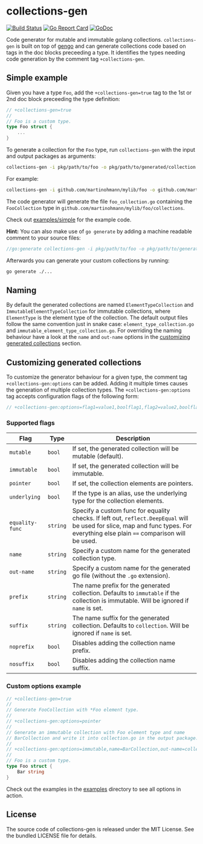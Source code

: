 collections-gen
===============

[![Build Status](https://travis-ci.org/martinohmann/collections-gen.svg?branch=master)](https://travis-ci.org/martinohmann/collections-gen)
[![Go Report Card](https://goreportcard.com/badge/github.com/martinohmann/collections-gen?style=flat)](https://goreportcard.com/report/github.com/martinohmann/collections-gen)
[![GoDoc](https://godoc.org/github.com/martinohmann/collections-gen?status.svg)](https://godoc.org/github.com/martinohmann/collections-gen)

Code generator for mutable and immutable golang collections. `collections-gen`
is built on top of [gengo](https://github.com/kubernetes/gengo) and can
generate collections code based on tags in the doc blocks preceeding a type. It
identifies the types needing code generation by the comment tag
`+collections-gen`.

Simple example
--------------

Given you have a type `Foo`, add the `+collections-gen=true` tag to the 1st or
2nd doc block preceeding the type definition:

```go
// +collections-gen=true
//
// Foo is a custom type.
type Foo struct {
    ...
}
```

To generate a collection for the `Foo` type, run `collections-gen` with the input and output packages as arguments:

```sh
collections-gen -i pkg/path/to/foo -o pkg/path/to/generated/collection
```

For example:

```sh
collections-gen -i github.com/martinohmann/mylib/foo -o github.com/martinohmann/mylib/foo/collections
```

The code generator will generate the file `foo_collection.go` containing the
`FooCollection` type in `github.com/martinohmann/mylib/foo/collections`.

Check out [examples/simple](examples/simple/) for the example code.

**Hint:** You can also make use of `go generate` by adding a machine readable comment to your source files:

```go
//go:generate collections-gen -i pkg/path/to/foo -o pkg/path/to/generated/collection
```

Afterwards you can generate your custom collections by running:

```sh
go generate ./...
```

Naming
------

By default the generated collections are named `ElementTypeCollection` and
`ImmutableElementTypeCollection` for immutable collections, where `ElementType`
is the element type of the collection. The default output files follow the same
convention just in snake case: `element_type_collection.go` and
`immutable_element_type_collection.go`. For overriding the naming behaviour
have a look at the `name` and `out-name` options in the [customizing generated
collections](#customizing-generated-collections) section.

Customizing generated collections
---------------------------------

To customize the generator behaviour for a given type, the comment tag
`+collections-gen:options` can be added. Adding it multiple times causes the
generation of multiple collection types. The `+collections-gen:options` tag
accepts configuration flags of the following form:

```go
// +collections-gen:options=flag1=value1,boolflag1,flag2=value2,boolflag2
```

### Supported flags

| Flag            | Type     | Description                                                                                                                                                                     |
| ----            | ----     | -----------                                                                                                                                                                     |
| `mutable`       | `bool`   | If set, the generated collection will be mutable (default).                                                                                                                     |
| `immutable`     | `bool`   | If set, the generated collection will be immutable.                                                                                                                             |
| `pointer`       | `bool`   | If set, the collection elements are pointers.                                                                                                                                   |
| `underlying`    | `bool`   | If the type is an alias, use the underlying type for the collection elements.                                                                                                   |
| `equality-func` | `string` | Specify a custom func for equality checks. If left out, `reflect.DeepEqual` will be used for slice, map and func types. For everything else plain `==` comparison will be used. |
| `name`          | `string` | Specify a custom name for the generated collection type.                                                                                                                        |
| `out-name`      | `string` | Specify a custom name for the generated go file (without the `.go` extension).                                                                                                  |
| `prefix`        | `string` | The name prefix for the generated collection. Defaults to `immutable` if the collection is immutable. Will be ignored if `name` is set.                                         |
| `suffix`        | `string` | The name suffix for the generated collection. Defaults to `collection`. Will be ignored if `name` is set.                                                                       |
| `noprefix`      | `bool`   | Disables adding the collection name prefix.                                                                                                                                     |
| `nosuffix`      | `bool`   | Disables adding the collection name suffix.                                                                                                                                     |

### Custom options example

```go
// +collections-gen=true
//
// Generate FooCollection with *Foo element type.
//
// +collections-gen:options=pointer
//
// Generate an immutable collection with Foo element type and name
// BarCollection and write it into collection.go in the output package.
//
// +collections-gen:options=immutable,name=BarCollection,out-name=collection
//
// Foo is a custom type.
type Foo struct {
	Bar string
}
```

Check out the examples in the [examples](examples/) directory to see all
options in action.

License
-------

The source code of collections-gen is released under the MIT License. See the
bundled LICENSE file for details.
